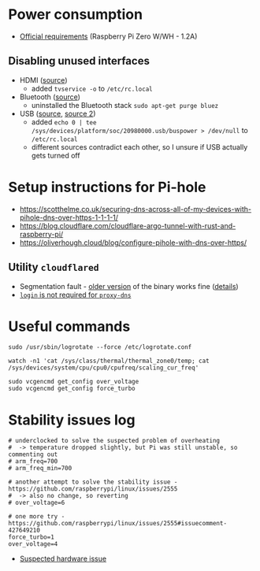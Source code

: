 # Power consumption
  - [Official requirements](https://www.raspberrypi.org/documentation/faqs/#pi-power)
   (Raspberry Pi Zero W/WH - 1.2A)

## Disabling unused interfaces

  - HDMI ([source](https://www.jeffgeerling.com/blogs/jeff-geerling/raspberry-pi-zero-conserve-energy))
    - added `tvservice -o` to `/etc/rc.local`
  - Bluetooth ([source](https://scribles.net/disabling-bluetooth-on-raspberry-pi/))
    - uninstalled the Bluetooth stack `sudo apt-get purge bluez`
  - USB ([source](https://www.raspberrypi.org/forums/viewtopic.php?p=894674#p894674), [source 2](https://babaawesam.com/2014/01/24/power-saving-tips-for-raspberry-pi/))
    - added `echo 0 | tee /sys/devices/platform/soc/20980000.usb/buspower > /dev/null` to `/etc/rc.local`
    - different sources contradict each other, so I unsure if USB actually gets turned off

# Setup instructions for Pi-hole
  - https://scotthelme.co.uk/securing-dns-across-all-of-my-devices-with-pihole-dns-over-https-1-1-1-1/
  - https://blog.cloudflare.com/cloudflare-argo-tunnel-with-rust-and-raspberry-pi/
  - https://oliverhough.cloud/blog/configure-pihole-with-dns-over-https/

## Utility `cloudflared`
  - Segmentation fault - [older version](https://bin.equinox.io/a/4SUTAEmvqzB/cloudflared-2018.7.2-linux-arm.tar.gz) of the binary works fine ([details](https://github.com/cloudflare/cloudflared/issues/38))
  - [`login` is not required for `proxy-dns`](https://developers.cloudflare.com/1.1.1.1/dns-over-https/cloudflared-proxy/)

# Useful commands

	sudo /usr/sbin/logrotate --force /etc/logrotate.conf

	watch -n1 'cat /sys/class/thermal/thermal_zone0/temp; cat /sys/devices/system/cpu/cpu0/cpufreq/scaling_cur_freq'

	sudo vcgencmd get_config over_voltage
	sudo vcgencmd get_config force_turbo

# Stability issues log

    # underclocked to solve the suspected problem of overheating
    #  -> temperature dropped slightly, but Pi was still unstable, so commenting out
    # arm_freq=700
    # arm_freq_min=700

    # another attempt to solve the stability issue - https://github.com/raspberrypi/linux/issues/2555
    #  -> also no change, so reverting
    # over_voltage=6

    # one more try - https://github.com/raspberrypi/linux/issues/2555#issuecomment-427649210
    force_turbo=1
    over_voltage=4

  - [Suspected hardware issue](https://github.com/raspberrypi/linux/issues/2555#issuecomment-394105250)
